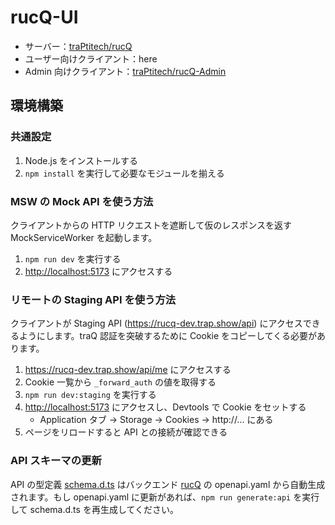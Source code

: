 # rucQ-UI

- サーバー：[traPtitech/rucQ](https://github.com/traPtitech/rucQ)
- ユーザー向けクライアント：here
- Admin 向けクライアント：[traPtitech/rucQ-Admin](https://github.com/traPtitech/rucQ-Admin)

## 環境構築

### 共通設定

1. Node.js をインストールする
2. `npm install` を実行して必要なモジュールを揃える

### MSW の Mock API を使う方法

クライアントからの HTTP リクエストを遮断して仮のレスポンスを返す MockServiceWorker を起動します。

1. `npm run dev` を実行する
2. <http://localhost:5173> にアクセスする

### リモートの Staging API を使う方法

クライアントが Staging API (<https://rucq-dev.trap.show/api>) にアクセスできるようにします。traQ 認証を突破するために Cookie をコピーしてくる必要があります。

1. <https://rucq-dev.trap.show/api/me> にアクセスする
2. Cookie 一覧から `_forward_auth` の値を取得する
3. `npm run dev:staging` を実行する
4. <http://localhost:5173> にアクセスし、Devtools で Cookie をセットする
    - Application タブ → Storage → Cookies → http://... にある
5. ページをリロードすると API との接続が確認できる

### API スキーマの更新

API の型定義 [schema.d.ts](./src/api/schema.d.ts) はバックエンド [rucQ](https://github.com/traPtitech/rucQ) の openapi.yaml から自動生成されます。もし openapi.yaml に更新があれば、`npm run generate:api` を実行して schema.d.ts を再生成してください。
